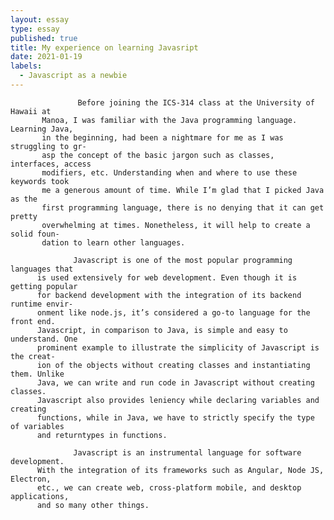 ```yaml
---
layout: essay
type: essay
published: true
title: My experience on learning Javasript
date: 2021-01-19
labels:
  - Javascript as a newbie
---
```

        
                   Before joining the ICS-314 class at the University of Hawaii at
           Manoa, I was familiar with the Java programming language. Learning Java,
           in the beginning, had been a nightmare for me as I was struggling to gr-
           asp the concept of the basic jargon such as classes, interfaces, access
           modifiers, etc. Understanding when and where to use these keywords took 
           me a generous amount of time. While I’m glad that I picked Java as the
           first programming language, there is no denying that it can get pretty
           overwhelming at times. Nonetheless, it will help to create a solid foun-
           dation to learn other languages.
        
                  Javascript is one of the most popular programming languages that
          is used extensively for web development. Even though it is getting popular
          for backend development with the integration of its backend runtime envir-
          onment like node.js, it’s considered a go-to language for the front end.
          Javascript, in comparison to Java, is simple and easy to understand. One 
          prominent example to illustrate the simplicity of Javascript is the creat-
          ion of the objects without creating classes and instantiating them. Unlike
          Java, we can write and run code in Javascript without creating classes.
          Javascript also provides leniency while declaring variables and creating
          functions, while in Java, we have to strictly specify the type of variables
          and returntypes in functions. 
         
                  Javascript is an instrumental language for software development.
          With the integration of its frameworks such as Angular, Node JS, Electron,
          etc., we can create web, cross-platform mobile, and desktop applications,
          and so many other things.   

